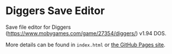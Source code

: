 # Diggers Save Editor

Save file editor for Diggers (https://www.mobygames.com/game/27354/diggers/) v1.94 DOS.

More details can be found in `index.html` or [the GitHub Pages site](https://biphelps2.github.io/diggers-save-editor/).
